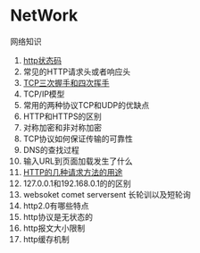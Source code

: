 # NetWork
网络知识


1. [http状态码](https://github.com/AILINGANGEL/NetWork/issues/1)
2. 常见的HTTP请求头或者响应头
3. [TCP三次握手和四次挥手](https://github.com/AILINGANGEL/NetWork/issues/2)
6. TCP/IP模型
7. 常用的两种协议TCP和UDP的优缺点
8. HTTP和HTTPS的区别
9. 对称加密和非对称加密
10. TCP协议如何保证传输的可靠性
11. DNS的查找过程
12. 输入URL到页面加载发生了什么
13. [HTTP的几种请求方法的用途](https://github.com/AILINGANGEL/NetWork/issues/3)
14. 127.0.0.1和192.168.0.1的的区别
15. websoket comet serversent 长轮训以及短轮询
16. http2.0有哪些特点
17. http协议是无状态的
18. http报文大小限制
19. http缓存机制
